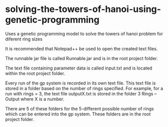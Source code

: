 # solving-the-towers-of-hanoi-using-genetic-programming
Uses a genetic programming model to solve the towers of hanoi problem for diferent ring sizes


It is recommended that Notepad++ be used to open the created text files.

The runnable jar file is called Runnable.jar and is in the root project folder.

The text file containing parameter data is called input.txt and is located within the root
project folder.

Every run of the gp system is recorded in its own text file. This text file is stored in a folder
based on the number of rings specified. For example, for a run with rings = 3, the text file
outputX.txt is stored in the folder 3 Rings – Output where X is a number.

There are 5 of these folders for the 5-different possible number of rings which can be
entered into the gp system. These folders are in the root project folder.
